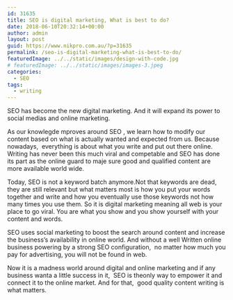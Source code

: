 ```yaml
---
id: 31635
title: SEO is digital marketing, What is best to do?
date: 2018-06-10T20:32:14+00:00
author: admin
layout: post
guid: https://www.nikpro.com.au/?p=31635
permalink: /seo-is-digital-marketing-what-is-best-to-do/
featuredImage: ../../static/images/design-with-code.jpg
# featuredImage: ../../static/images/images-3.jpeg
categories:
  - SEO
tags:
  - writing
---
```

SEO has become the new digital marketing. And it will expand its power to social medias and online marketing. 

As our knowlegde mproves around SEO , we learn how to modify our content based on what is actually wanted and expected from us. Because nowadays,  everything is about what you write and put out there online. Writing has never been this much viral and competable and SEO has done its part as the online guard to maje sure good and qualified content are more available world wide. 

Today, SEO is not a keyword batch anymore.Not that keywords are dead,  they are still relevant but what matters most is how you put your words together and write and how you eventually use those keywords not how many times you use them. So it is digital marketing meaning all web is your place to go viral. You are what you show and you show yourself with your content and words. 

SEO uses social marketing to boost the search around content and increase the business&#8217;s availability in online world. And without a well Written online business powering by a strong SEO configuration,  no matter how much you pay for advertising, you will not be found in web.

Now it is a madness world around digital and online marketing and if any business wanta a little success in it,  SEO is theonly way to empower it and connect it to the online market. And for that,  good quality content writing is what matters. 